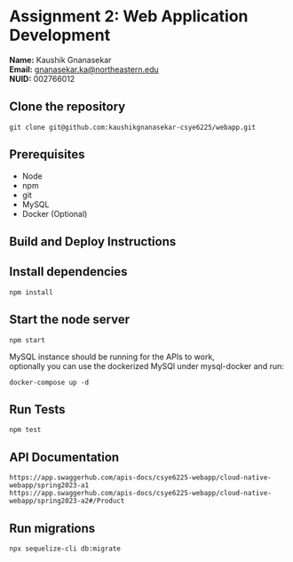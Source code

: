 # Assignment 2: Web Application Development

**Name:** Kaushik Gnanasekar \
**Email:** gnanasekar.ka@northeastern.edu \
**NUID:** 002766012

## Clone the repository
```
git clone git@github.com:kaushikgnanasekar-csye6225/webapp.git
```

## Prerequisites
- Node
- npm
- git
- MySQL
- Docker (Optional)

## Build and Deploy Instructions

## Install dependencies
```
npm install
```
## Start the node server
```
npm start
```

MySQL instance should be running for the APIs to work, \
optionally you can use the dockerized MySQl under mysql-docker and run:
```
docker-compose up -d
```

## Run Tests
```
npm test
```

## API Documentation
```
https://app.swaggerhub.com/apis-docs/csye6225-webapp/cloud-native-webapp/spring2023-a1
https://app.swaggerhub.com/apis-docs/csye6225-webapp/cloud-native-webapp/spring2023-a2#/Product
```

## Run migrations
```
npx sequelize-cli db:migrate
```







  
